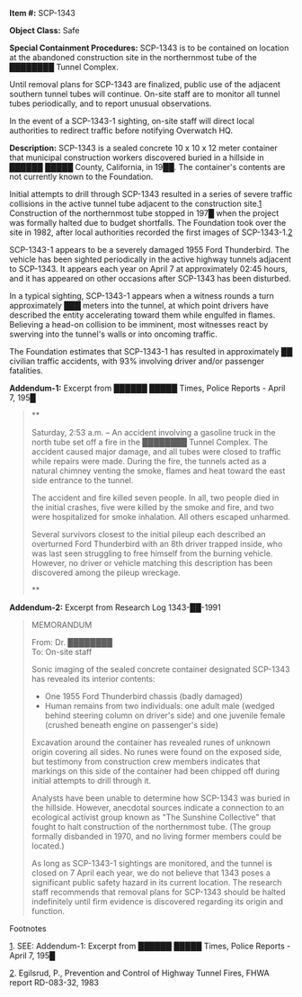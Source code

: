 **Item #:** SCP-1343

**Object Class:** Safe

**Special Containment Procedures:** SCP-1343 is to be contained on location at the abandoned construction site in the northernmost tube of the ████████ Tunnel Complex.

Until removal plans for SCP-1343 are finalized, public use of the adjacent southern tunnel tubes will continue. On-site staff are to monitor all tunnel tubes periodically, and to report unusual observations.

In the event of a SCP-1343-1 sighting, on-site staff will direct local authorities to redirect traffic before notifying Overwatch HQ.

**Description:** SCP-1343 is a sealed concrete 10 x 10 x 12 meter container that municipal construction workers discovered buried in a hillside in ██████ █████ County, California, in 19██. The container's contents are not currently known to the Foundation.

Initial attempts to drill through SCP-1343 resulted in a series of severe traffic collisions in the active tunnel tube adjacent to the construction site.[1](javascript:;) Construction of the northernmost tube stopped in 197█ when the project was formally halted due to budget shortfalls. The Foundation took over the site in 1982, after local authorities recorded the first images of SCP-1343-1.[2](javascript:;)

SCP-1343-1 appears to be a severely damaged 1955 Ford Thunderbird. The vehicle has been sighted periodically in the active highway tunnels adjacent to SCP-1343. It appears each year on April 7 at approximately 02:45 hours, and it has appeared on other occasions after SCP-1343 has been disturbed.

In a typical sighting, SCP-1343-1 appears when a witness rounds a turn approximately ███ meters into the tunnel, at which point drivers have described the entity accelerating toward them while engulfed in flames. Believing a head-on collision to be imminent, most witnesses react by swerving into the tunnel's walls or into oncoming traffic.

The Foundation estimates that SCP-1343-1 has resulted in approximately ██ civilian traffic accidents, with 93% involving driver and/or passenger fatalities.

**Addendum-1:** Excerpt from ██████ █████ Times, Police Reports - April 7, 195█

> \*\*
> 
> Saturday, 2:53 a.m. – An accident involving a gasoline truck in the north tube set off a fire in the ████████ Tunnel Complex. The accident caused major damage, and all tubes were closed to traffic while repairs were made. During the fire, the tunnels acted as a natural chimney venting the smoke, flames and heat toward the east side entrance to the tunnel.
> 
> The accident and fire killed seven people. In all, two people died in the initial crashes, five were killed by the smoke and fire, and two were hospitalized for smoke inhalation. All others escaped unharmed.
> 
> Several survivors closest to the initial pileup each described an overturned Ford Thunderbird with an 8th driver trapped inside, who was last seen struggling to free himself from the burning vehicle. However, no driver or vehicle matching this description has been discovered among the pileup wreckage.
> 
> \*\*

**Addendum-2:** Excerpt from Research Log 1343-██-1991

> MEMORANDUM
> 
> From: Dr. ████████  
> To: On-site staff
> 
> Sonic imaging of the sealed concrete container designated SCP-1343 has revealed its interior contents:
> 
> *   One 1955 Ford Thunderbird chassis (badly damaged)
> *   Human remains from two individuals: one adult male (wedged behind steering column on driver's side) and one juvenile female (crushed beneath engine on passenger's side)
> 
> Excavation around the container has revealed runes of unknown origin covering all sides. No runes were found on the exposed side, but testimony from construction crew members indicates that markings on this side of the container had been chipped off during initial attempts to drill through it.
> 
> Analysts have been unable to determine how SCP-1343 was buried in the hillside. However, anecdotal sources indicate a connection to an ecological activist group known as "The Sunshine Collective" that fought to halt construction of the northernmost tube. (The group formally disbanded in 1970, and no living former members could be located.)
> 
> As long as SCP-1343-1 sightings are monitored, and the tunnel is closed on 7 April each year, we do not believe that 1343 poses a significant public safety hazard in its current location. The research staff recommends that removal plans for SCP-1343 should be halted indefinitely until firm evidence is discovered regarding its origin and function.

Footnotes

[1](javascript:;). SEE: Addendum-1: Excerpt from ██████ █████ Times, Police Reports - April 7, 195█

[2](javascript:;). Egilsrud, P., Prevention and Control of Highway Tunnel Fires, FHWA report RD-083-32, 1983